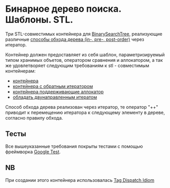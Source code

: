 # Бинарное дерево поиска. Шаблоны. STL.

Три STL-совместимых контейнера для [BinarySearchTree](https://en.wikipedia.org/wiki/Binary_search_tree), реализующие различные [способы обхода дерева (in-, pre-, post-order)](https://en.wikipedia.org/wiki/Tree_traversal) через итератор.

Контейнер должен предоставляет из себя шаблон, параметризируемый типом хранимых объетов, оператором сравнения и аллокатором, а так же удовлетворяет следующим требованиям к stl - совместимым контейнерам:

  - [контейнера](https://en.cppreference.com/w/cpp/named_req/Container)
  - [контейнера с обратным итератором](https://en.cppreference.com/w/cpp/named_req/ReversibleContainer)
  - [контейнера поддерживающие аллокатор](https://en.cppreference.com/w/cpp/named_req/AllocatorAwareContainer)
  - [oбладать двунаправленным итератом](https://en.cppreference.com/w/cpp/named_req/BidirectionalIterator)

Способ обхода дерева реализован через итератор, те оператор "++" приводит к перемещению итератора к следующему элементу в дереве, согласно правилу обхода.

## Тесты

Все вышеуказанные требования покрыты тестами с помощью фреймворка [Google Test](http://google.github.io/googletest).

## NB

При создании этого контейнера использовалась [Tag Dispatch Idiom](https://en.wikibooks.org/wiki/More_C%2B%2B_Idioms/Tag_Dispatching)